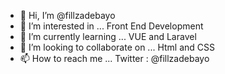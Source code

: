 - 👋 Hi, I’m @fillzadebayo
- 👀 I’m interested in ... Front End Development
- 🌱 I’m currently learning ... VUE and Laravel
- 💞️ I’m looking to collaborate on ... Html and CSS
- 📫 How to reach me ... Twitter : @fillzadebayo

<!---
fillzadebayo/fillzadebayo is a ✨ special ✨ repository because its `README.md` (this file) appears on your GitHub profile.
You can click the Preview link to take a look at your changes.
--->
